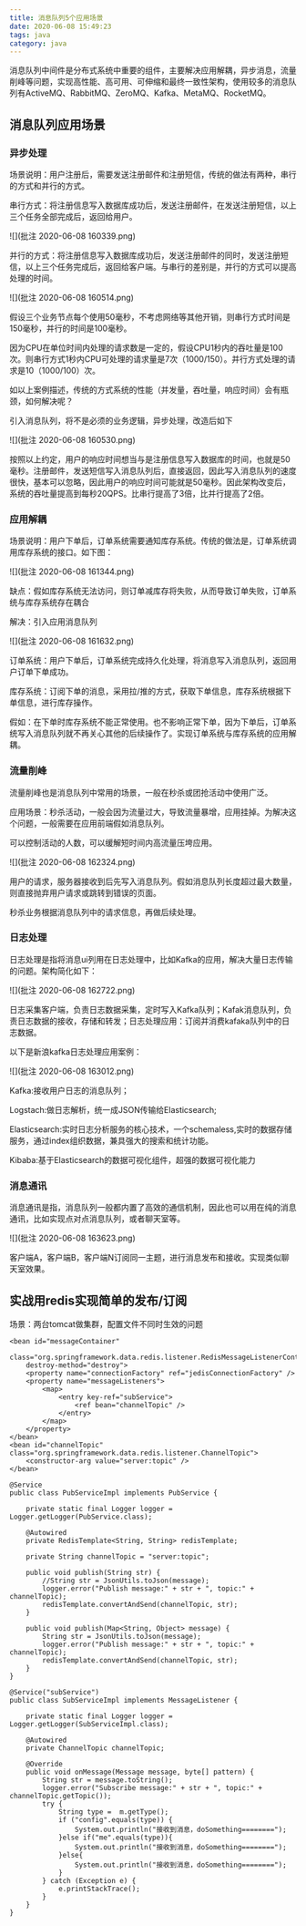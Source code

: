 ```yaml
---
title: 消息队列5个应用场景
date: 2020-06-08 15:49:23
tags: java
category: java
---
```

消息队列中间件是分布式系统中重要的组件，主要解决应用解耦，异步消息，流量削峰等问题，实现高性能、高可用、可伸缩和最终一致性架构，使用较多的消息队列有ActiveMQ、RabbitMQ、ZeroMQ、Kafka、MetaMQ、RocketMQ。

## 消息队列应用场景

### 异步处理

场景说明：用户注册后，需要发送注册邮件和注册短信，传统的做法有两种，串行的方式和并行的方式。

串行方式：将注册信息写入数据库成功后，发送注册邮件，在发送注册短信，以上三个任务全部完成后，返回给用户。

![](批注 2020-06-08 160339.png)

并行的方式：将注册信息写入数据库成功后，发送注册邮件的同时，发送注册短信，以上三个任务完成后，返回给客户端。与串行的差别是，并行的方式可以提高处理的时间。

![](批注 2020-06-08 160514.png)

假设三个业务节点每个使用50毫秒，不考虑网络等其他开销，则串行方式时间是150毫秒，并行的时间是100毫秒。

因为CPU在单位时间内处理的请求数是一定的，假设CPU1秒内的吞吐量是100次。则串行方式1秒内CPU可处理的请求量是7次（1000/150）。并行方式处理的请求是10（1000/100）次。

如以上案例描述，传统的方式系统的性能（并发量，吞吐量，响应时间）会有瓶颈，如何解决呢？

引入消息队列，将不是必须的业务逻辑，异步处理，改造后如下

![](批注 2020-06-08 160530.png)

按照以上约定，用户的响应时间想当与是注册信息写入数据库的时间，也就是50毫秒。注册邮件，发送短信写入消息队列后，直接返回，因此写入消息队列的速度很快，基本可以忽略，因此用户的响应时间可能就是50毫秒。因此架构改变后，系统的吞吐量提高到每秒20QPS。比串行提高了3倍，比并行提高了2倍。

### 应用解耦

场景说明：用户下单后，订单系统需要通知库存系统。传统的做法是，订单系统调用库存系统的接口。如下图：

![](批注 2020-06-08 161344.png)

缺点：假如库存系统无法访问，则订单减库存将失败，从而导致订单失败，订单系统与库存系统存在耦合

解决：引入应用消息队列

![](批注 2020-06-08 161632.png)

订单系统：用户下单后，订单系统完成持久化处理，将消息写入消息队列，返回用户订单下单成功。

库存系统：订阅下单的消息，采用拉/推的方式，获取下单信息，库存系统根据下单信息，进行库存操作。

假如：在下单时库存系统不能正常使用。也不影响正常下单，因为下单后，订单系统写入消息队列就不再关心其他的后续操作了。实现订单系统与库存系统的应用解耦。

### 流量削峰

流量削峰也是消息队列中常用的场景，一般在秒杀或团抢活动中使用广泛。

应用场景：秒杀活动，一般会因为流量过大，导致流量暴增，应用挂掉。为解决这个问题，一般需要在应用前端假如消息队列。

可以控制活动的人数，可以缓解短时间内高流量压垮应用。

![](批注 2020-06-08 162324.png)

用户的请求，服务器接收到后先写入消息队列。假如消息队列长度超过最大数量，则直接抛弃用户请求或跳转到错误的页面。

秒杀业务根据消息队列中的请求信息，再做后续处理。

### 日志处理

日志处理是指将消息ui列用在日志处理中，比如Kafka的应用，解决大量日志传输的问题。架构简化如下：

![](批注 2020-06-08 162722.png)

日志采集客户端，负责日志数据采集，定时写入Kafka队列；Kafak消息队列，负责日志数据的接收，存储和转发；日志处理应用：订阅并消费kafaka队列中的日志数据。

以下是新浪kafka日志处理应用案例：

![](批注 2020-06-08 163012.png)

 Kafka:接收用户日志的消息队列；

 Logstach:做日志解析，统一成JSON传输给Elasticsearch;

 Elasticsearch:实时日志分析服务的核心技术，一个schemaless,实时的数据存储服务，通过index组织数据，兼具强大的搜索和统计功能。

 Kibaba:基于Elasticsearch的数据可视化组件，超强的数据可视化能力

### 消息通讯

消息通讯是指，消息队列一般都内置了高效的通信机制，因此也可以用在纯的消息通讯，比如实现点对点消息队列，或者聊天室等。

![](批注 2020-06-08 163623.png)

客户端A，客户端B，客户端N订阅同一主题，进行消息发布和接收。实现类似聊天室效果。

## 实战用redis实现简单的发布/订阅

场景：两台tomcat做集群，配置文件不同时生效的问题

    <bean id="messageContainer"
		class="org.springframework.data.redis.listener.RedisMessageListenerContainer"
		destroy-method="destroy">
		<property name="connectionFactory" ref="jedisConnectionFactory" />
		<property name="messageListeners">
			<map>
				<entry key-ref="subService">
					<ref bean="channelTopic" />
				</entry>
			</map>
		</property>
	</bean>
	<bean id="channelTopic" class="org.springframework.data.redis.listener.ChannelTopic">
		<constructor-arg value="server:topic" />
	</bean>

    @Service
	public class PubServiceImpl implements PubService {
	
		private static final Logger logger = Logger.getLogger(PubService.class);
	
		@Autowired
		private RedisTemplate<String, String> redisTemplate;
	
		private String channelTopic = "server:topic";
	
		public void publish(String str) {
			//String str = JsonUtils.toJson(message);
			logger.error("Publish message:" + str + ", topic:" + channelTopic);
			redisTemplate.convertAndSend(channelTopic, str);
		}
	
		public void publish(Map<String, Object> message) {
			String str = JsonUtils.toJson(message);
			logger.error("Publish message:" + str + ", topic:" + channelTopic);
			redisTemplate.convertAndSend(channelTopic, str);
		}
	}

	@Service("subService")
	public class SubServiceImpl implements MessageListener {
	
		private static final Logger logger = Logger.getLogger(SubServiceImpl.class);
	
		@Autowired
		private ChannelTopic channelTopic;
		
		@Override
		public void onMessage(Message message, byte[] pattern) {
			String str = message.toString();
			logger.error("Subscribe message:" + str + ", topic:" + channelTopic.getTopic());
			try {
				String type =  m.getType();
				if ("config".equals(type)) {
					System.out.println("接收到消息，doSomething========");
				}else if("me".equals(type)){
					System.out.println("接收到消息，doSomething========");
				}else{
					System.out.println("接收到消息，doSomething========");
				}
			} catch (Exception e) {
				e.printStackTrace();
			}
		}
	}




